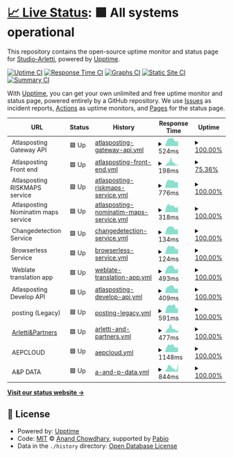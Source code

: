 # [📈 Live Status](https://Studio-Arletti.github.io/uptime_monitor): <!--live status--> **🟩 All systems operational**

This repository contains the open-source uptime monitor and status page for [Studio-Arletti](https://Studio-Arletti.github.io/uptime_monitor), powered by [Upptime](https://github.com/upptime/upptime).

[![Uptime CI](https://github.com/Studio-Arletti/uptime_monitor/workflows/Uptime%20CI/badge.svg)](https://github.com/Studio-Arletti/uptime_monitor/actions?query=workflow%3A%22Uptime+CI%22)
[![Response Time CI](https://github.com/Studio-Arletti/uptime_monitor/workflows/Response%20Time%20CI/badge.svg)](https://github.com/Studio-Arletti/uptime_monitor/actions?query=workflow%3A%22Response+Time+CI%22)
[![Graphs CI](https://github.com/Studio-Arletti/uptime_monitor/workflows/Graphs%20CI/badge.svg)](https://github.com/Studio-Arletti/uptime_monitor/actions?query=workflow%3A%22Graphs+CI%22)
[![Static Site CI](https://github.com/Studio-Arletti/uptime_monitor/workflows/Static%20Site%20CI/badge.svg)](https://github.com/Studio-Arletti/uptime_monitor/actions?query=workflow%3A%22Static+Site+CI%22)
[![Summary CI](https://github.com/Studio-Arletti/uptime_monitor/workflows/Summary%20CI/badge.svg)](https://github.com/Studio-Arletti/uptime_monitor/actions?query=workflow%3A%22Summary+CI%22)

With [Upptime](https://upptime.js.org), you can get your own unlimited and free uptime monitor and status page, powered entirely by a GitHub repository. We use [Issues](https://github.com/Studio-Arletti/uptime_monitor/issues) as incident reports, [Actions](https://github.com/Studio-Arletti/uptime_monitor/actions) as uptime monitors, and [Pages](https://Studio-Arletti.github.io/uptime_monitor) for the status page.

<!--start: status pages-->
<!-- This summary is generated by Upptime (https://github.com/upptime/upptime) -->
<!-- Do not edit this manually, your changes will be overwritten -->
<!-- prettier-ignore -->
| URL | Status | History | Response Time | Uptime |
| --- | ------ | ------- | ------------- | ------ |
| <img alt="" src="https://icons.duckduckgo.com/ip3/null.ico" height="13"> Atlasposting Gateway API | 🟩 Up | [atlasposting-gateway-api.yml](https://github.com/Studio-Arletti/uptime_monitor/commits/HEAD/history/atlasposting-gateway-api.yml) | <details><summary><img alt="Response time graph" src="./graphs/atlasposting-gateway-api/response-time-week.png" height="20"> 524ms</summary><br><a href="https://Studio-Arletti.github.io/uptime_monitor/history/atlasposting-gateway-api"><img alt="Response time 549" src="https://img.shields.io/endpoint?url=https%3A%2F%2Fraw.githubusercontent.com%2FStudio-Arletti%2Fuptime_monitor%2FHEAD%2Fapi%2Fatlasposting-gateway-api%2Fresponse-time.json"></a><br><a href="https://Studio-Arletti.github.io/uptime_monitor/history/atlasposting-gateway-api"><img alt="24-hour response time 600" src="https://img.shields.io/endpoint?url=https%3A%2F%2Fraw.githubusercontent.com%2FStudio-Arletti%2Fuptime_monitor%2FHEAD%2Fapi%2Fatlasposting-gateway-api%2Fresponse-time-day.json"></a><br><a href="https://Studio-Arletti.github.io/uptime_monitor/history/atlasposting-gateway-api"><img alt="7-day response time 524" src="https://img.shields.io/endpoint?url=https%3A%2F%2Fraw.githubusercontent.com%2FStudio-Arletti%2Fuptime_monitor%2FHEAD%2Fapi%2Fatlasposting-gateway-api%2Fresponse-time-week.json"></a><br><a href="https://Studio-Arletti.github.io/uptime_monitor/history/atlasposting-gateway-api"><img alt="30-day response time 453" src="https://img.shields.io/endpoint?url=https%3A%2F%2Fraw.githubusercontent.com%2FStudio-Arletti%2Fuptime_monitor%2FHEAD%2Fapi%2Fatlasposting-gateway-api%2Fresponse-time-month.json"></a><br><a href="https://Studio-Arletti.github.io/uptime_monitor/history/atlasposting-gateway-api"><img alt="1-year response time 549" src="https://img.shields.io/endpoint?url=https%3A%2F%2Fraw.githubusercontent.com%2FStudio-Arletti%2Fuptime_monitor%2FHEAD%2Fapi%2Fatlasposting-gateway-api%2Fresponse-time-year.json"></a></details> | <details><summary><a href="https://Studio-Arletti.github.io/uptime_monitor/history/atlasposting-gateway-api">100.00%</a></summary><a href="https://Studio-Arletti.github.io/uptime_monitor/history/atlasposting-gateway-api"><img alt="All-time uptime 99.99%" src="https://img.shields.io/endpoint?url=https%3A%2F%2Fraw.githubusercontent.com%2FStudio-Arletti%2Fuptime_monitor%2FHEAD%2Fapi%2Fatlasposting-gateway-api%2Fuptime.json"></a><br><a href="https://Studio-Arletti.github.io/uptime_monitor/history/atlasposting-gateway-api"><img alt="24-hour uptime 100.00%" src="https://img.shields.io/endpoint?url=https%3A%2F%2Fraw.githubusercontent.com%2FStudio-Arletti%2Fuptime_monitor%2FHEAD%2Fapi%2Fatlasposting-gateway-api%2Fuptime-day.json"></a><br><a href="https://Studio-Arletti.github.io/uptime_monitor/history/atlasposting-gateway-api"><img alt="7-day uptime 100.00%" src="https://img.shields.io/endpoint?url=https%3A%2F%2Fraw.githubusercontent.com%2FStudio-Arletti%2Fuptime_monitor%2FHEAD%2Fapi%2Fatlasposting-gateway-api%2Fuptime-week.json"></a><br><a href="https://Studio-Arletti.github.io/uptime_monitor/history/atlasposting-gateway-api"><img alt="30-day uptime 100.00%" src="https://img.shields.io/endpoint?url=https%3A%2F%2Fraw.githubusercontent.com%2FStudio-Arletti%2Fuptime_monitor%2FHEAD%2Fapi%2Fatlasposting-gateway-api%2Fuptime-month.json"></a><br><a href="https://Studio-Arletti.github.io/uptime_monitor/history/atlasposting-gateway-api"><img alt="1-year uptime 99.99%" src="https://img.shields.io/endpoint?url=https%3A%2F%2Fraw.githubusercontent.com%2FStudio-Arletti%2Fuptime_monitor%2FHEAD%2Fapi%2Fatlasposting-gateway-api%2Fuptime-year.json"></a></details>
| <img alt="" src="https://icons.duckduckgo.com/ip3/null.ico" height="13"> Atlasposting Front end | 🟩 Up | [atlasposting-front-end.yml](https://github.com/Studio-Arletti/uptime_monitor/commits/HEAD/history/atlasposting-front-end.yml) | <details><summary><img alt="Response time graph" src="./graphs/atlasposting-front-end/response-time-week.png" height="20"> 198ms</summary><br><a href="https://Studio-Arletti.github.io/uptime_monitor/history/atlasposting-front-end"><img alt="Response time 240" src="https://img.shields.io/endpoint?url=https%3A%2F%2Fraw.githubusercontent.com%2FStudio-Arletti%2Fuptime_monitor%2FHEAD%2Fapi%2Fatlasposting-front-end%2Fresponse-time.json"></a><br><a href="https://Studio-Arletti.github.io/uptime_monitor/history/atlasposting-front-end"><img alt="24-hour response time 129" src="https://img.shields.io/endpoint?url=https%3A%2F%2Fraw.githubusercontent.com%2FStudio-Arletti%2Fuptime_monitor%2FHEAD%2Fapi%2Fatlasposting-front-end%2Fresponse-time-day.json"></a><br><a href="https://Studio-Arletti.github.io/uptime_monitor/history/atlasposting-front-end"><img alt="7-day response time 198" src="https://img.shields.io/endpoint?url=https%3A%2F%2Fraw.githubusercontent.com%2FStudio-Arletti%2Fuptime_monitor%2FHEAD%2Fapi%2Fatlasposting-front-end%2Fresponse-time-week.json"></a><br><a href="https://Studio-Arletti.github.io/uptime_monitor/history/atlasposting-front-end"><img alt="30-day response time 133" src="https://img.shields.io/endpoint?url=https%3A%2F%2Fraw.githubusercontent.com%2FStudio-Arletti%2Fuptime_monitor%2FHEAD%2Fapi%2Fatlasposting-front-end%2Fresponse-time-month.json"></a><br><a href="https://Studio-Arletti.github.io/uptime_monitor/history/atlasposting-front-end"><img alt="1-year response time 240" src="https://img.shields.io/endpoint?url=https%3A%2F%2Fraw.githubusercontent.com%2FStudio-Arletti%2Fuptime_monitor%2FHEAD%2Fapi%2Fatlasposting-front-end%2Fresponse-time-year.json"></a></details> | <details><summary><a href="https://Studio-Arletti.github.io/uptime_monitor/history/atlasposting-front-end">75.36%</a></summary><a href="https://Studio-Arletti.github.io/uptime_monitor/history/atlasposting-front-end"><img alt="All-time uptime 99.31%" src="https://img.shields.io/endpoint?url=https%3A%2F%2Fraw.githubusercontent.com%2FStudio-Arletti%2Fuptime_monitor%2FHEAD%2Fapi%2Fatlasposting-front-end%2Fuptime.json"></a><br><a href="https://Studio-Arletti.github.io/uptime_monitor/history/atlasposting-front-end"><img alt="24-hour uptime 100.00%" src="https://img.shields.io/endpoint?url=https%3A%2F%2Fraw.githubusercontent.com%2FStudio-Arletti%2Fuptime_monitor%2FHEAD%2Fapi%2Fatlasposting-front-end%2Fuptime-day.json"></a><br><a href="https://Studio-Arletti.github.io/uptime_monitor/history/atlasposting-front-end"><img alt="7-day uptime 75.36%" src="https://img.shields.io/endpoint?url=https%3A%2F%2Fraw.githubusercontent.com%2FStudio-Arletti%2Fuptime_monitor%2FHEAD%2Fapi%2Fatlasposting-front-end%2Fuptime-week.json"></a><br><a href="https://Studio-Arletti.github.io/uptime_monitor/history/atlasposting-front-end"><img alt="30-day uptime 94.33%" src="https://img.shields.io/endpoint?url=https%3A%2F%2Fraw.githubusercontent.com%2FStudio-Arletti%2Fuptime_monitor%2FHEAD%2Fapi%2Fatlasposting-front-end%2Fuptime-month.json"></a><br><a href="https://Studio-Arletti.github.io/uptime_monitor/history/atlasposting-front-end"><img alt="1-year uptime 99.31%" src="https://img.shields.io/endpoint?url=https%3A%2F%2Fraw.githubusercontent.com%2FStudio-Arletti%2Fuptime_monitor%2FHEAD%2Fapi%2Fatlasposting-front-end%2Fuptime-year.json"></a></details>
| <img alt="" src="https://icons.duckduckgo.com/ip3/null.ico" height="13"> Atlasposting RISKMAPS service | 🟩 Up | [atlasposting-riskmaps-service.yml](https://github.com/Studio-Arletti/uptime_monitor/commits/HEAD/history/atlasposting-riskmaps-service.yml) | <details><summary><img alt="Response time graph" src="./graphs/atlasposting-riskmaps-service/response-time-week.png" height="20"> 776ms</summary><br><a href="https://Studio-Arletti.github.io/uptime_monitor/history/atlasposting-riskmaps-service"><img alt="Response time 729" src="https://img.shields.io/endpoint?url=https%3A%2F%2Fraw.githubusercontent.com%2FStudio-Arletti%2Fuptime_monitor%2FHEAD%2Fapi%2Fatlasposting-riskmaps-service%2Fresponse-time.json"></a><br><a href="https://Studio-Arletti.github.io/uptime_monitor/history/atlasposting-riskmaps-service"><img alt="24-hour response time 828" src="https://img.shields.io/endpoint?url=https%3A%2F%2Fraw.githubusercontent.com%2FStudio-Arletti%2Fuptime_monitor%2FHEAD%2Fapi%2Fatlasposting-riskmaps-service%2Fresponse-time-day.json"></a><br><a href="https://Studio-Arletti.github.io/uptime_monitor/history/atlasposting-riskmaps-service"><img alt="7-day response time 776" src="https://img.shields.io/endpoint?url=https%3A%2F%2Fraw.githubusercontent.com%2FStudio-Arletti%2Fuptime_monitor%2FHEAD%2Fapi%2Fatlasposting-riskmaps-service%2Fresponse-time-week.json"></a><br><a href="https://Studio-Arletti.github.io/uptime_monitor/history/atlasposting-riskmaps-service"><img alt="30-day response time 723" src="https://img.shields.io/endpoint?url=https%3A%2F%2Fraw.githubusercontent.com%2FStudio-Arletti%2Fuptime_monitor%2FHEAD%2Fapi%2Fatlasposting-riskmaps-service%2Fresponse-time-month.json"></a><br><a href="https://Studio-Arletti.github.io/uptime_monitor/history/atlasposting-riskmaps-service"><img alt="1-year response time 729" src="https://img.shields.io/endpoint?url=https%3A%2F%2Fraw.githubusercontent.com%2FStudio-Arletti%2Fuptime_monitor%2FHEAD%2Fapi%2Fatlasposting-riskmaps-service%2Fresponse-time-year.json"></a></details> | <details><summary><a href="https://Studio-Arletti.github.io/uptime_monitor/history/atlasposting-riskmaps-service">100.00%</a></summary><a href="https://Studio-Arletti.github.io/uptime_monitor/history/atlasposting-riskmaps-service"><img alt="All-time uptime 99.07%" src="https://img.shields.io/endpoint?url=https%3A%2F%2Fraw.githubusercontent.com%2FStudio-Arletti%2Fuptime_monitor%2FHEAD%2Fapi%2Fatlasposting-riskmaps-service%2Fuptime.json"></a><br><a href="https://Studio-Arletti.github.io/uptime_monitor/history/atlasposting-riskmaps-service"><img alt="24-hour uptime 100.00%" src="https://img.shields.io/endpoint?url=https%3A%2F%2Fraw.githubusercontent.com%2FStudio-Arletti%2Fuptime_monitor%2FHEAD%2Fapi%2Fatlasposting-riskmaps-service%2Fuptime-day.json"></a><br><a href="https://Studio-Arletti.github.io/uptime_monitor/history/atlasposting-riskmaps-service"><img alt="7-day uptime 100.00%" src="https://img.shields.io/endpoint?url=https%3A%2F%2Fraw.githubusercontent.com%2FStudio-Arletti%2Fuptime_monitor%2FHEAD%2Fapi%2Fatlasposting-riskmaps-service%2Fuptime-week.json"></a><br><a href="https://Studio-Arletti.github.io/uptime_monitor/history/atlasposting-riskmaps-service"><img alt="30-day uptime 100.00%" src="https://img.shields.io/endpoint?url=https%3A%2F%2Fraw.githubusercontent.com%2FStudio-Arletti%2Fuptime_monitor%2FHEAD%2Fapi%2Fatlasposting-riskmaps-service%2Fuptime-month.json"></a><br><a href="https://Studio-Arletti.github.io/uptime_monitor/history/atlasposting-riskmaps-service"><img alt="1-year uptime 99.07%" src="https://img.shields.io/endpoint?url=https%3A%2F%2Fraw.githubusercontent.com%2FStudio-Arletti%2Fuptime_monitor%2FHEAD%2Fapi%2Fatlasposting-riskmaps-service%2Fuptime-year.json"></a></details>
| <img alt="" src="https://icons.duckduckgo.com/ip3/null.ico" height="13"> Atlasposting Nominatim maps service | 🟩 Up | [atlasposting-nominatim-maps-service.yml](https://github.com/Studio-Arletti/uptime_monitor/commits/HEAD/history/atlasposting-nominatim-maps-service.yml) | <details><summary><img alt="Response time graph" src="./graphs/atlasposting-nominatim-maps-service/response-time-week.png" height="20"> 318ms</summary><br><a href="https://Studio-Arletti.github.io/uptime_monitor/history/atlasposting-nominatim-maps-service"><img alt="Response time 342" src="https://img.shields.io/endpoint?url=https%3A%2F%2Fraw.githubusercontent.com%2FStudio-Arletti%2Fuptime_monitor%2FHEAD%2Fapi%2Fatlasposting-nominatim-maps-service%2Fresponse-time.json"></a><br><a href="https://Studio-Arletti.github.io/uptime_monitor/history/atlasposting-nominatim-maps-service"><img alt="24-hour response time 367" src="https://img.shields.io/endpoint?url=https%3A%2F%2Fraw.githubusercontent.com%2FStudio-Arletti%2Fuptime_monitor%2FHEAD%2Fapi%2Fatlasposting-nominatim-maps-service%2Fresponse-time-day.json"></a><br><a href="https://Studio-Arletti.github.io/uptime_monitor/history/atlasposting-nominatim-maps-service"><img alt="7-day response time 318" src="https://img.shields.io/endpoint?url=https%3A%2F%2Fraw.githubusercontent.com%2FStudio-Arletti%2Fuptime_monitor%2FHEAD%2Fapi%2Fatlasposting-nominatim-maps-service%2Fresponse-time-week.json"></a><br><a href="https://Studio-Arletti.github.io/uptime_monitor/history/atlasposting-nominatim-maps-service"><img alt="30-day response time 291" src="https://img.shields.io/endpoint?url=https%3A%2F%2Fraw.githubusercontent.com%2FStudio-Arletti%2Fuptime_monitor%2FHEAD%2Fapi%2Fatlasposting-nominatim-maps-service%2Fresponse-time-month.json"></a><br><a href="https://Studio-Arletti.github.io/uptime_monitor/history/atlasposting-nominatim-maps-service"><img alt="1-year response time 342" src="https://img.shields.io/endpoint?url=https%3A%2F%2Fraw.githubusercontent.com%2FStudio-Arletti%2Fuptime_monitor%2FHEAD%2Fapi%2Fatlasposting-nominatim-maps-service%2Fresponse-time-year.json"></a></details> | <details><summary><a href="https://Studio-Arletti.github.io/uptime_monitor/history/atlasposting-nominatim-maps-service">100.00%</a></summary><a href="https://Studio-Arletti.github.io/uptime_monitor/history/atlasposting-nominatim-maps-service"><img alt="All-time uptime 95.33%" src="https://img.shields.io/endpoint?url=https%3A%2F%2Fraw.githubusercontent.com%2FStudio-Arletti%2Fuptime_monitor%2FHEAD%2Fapi%2Fatlasposting-nominatim-maps-service%2Fuptime.json"></a><br><a href="https://Studio-Arletti.github.io/uptime_monitor/history/atlasposting-nominatim-maps-service"><img alt="24-hour uptime 100.00%" src="https://img.shields.io/endpoint?url=https%3A%2F%2Fraw.githubusercontent.com%2FStudio-Arletti%2Fuptime_monitor%2FHEAD%2Fapi%2Fatlasposting-nominatim-maps-service%2Fuptime-day.json"></a><br><a href="https://Studio-Arletti.github.io/uptime_monitor/history/atlasposting-nominatim-maps-service"><img alt="7-day uptime 100.00%" src="https://img.shields.io/endpoint?url=https%3A%2F%2Fraw.githubusercontent.com%2FStudio-Arletti%2Fuptime_monitor%2FHEAD%2Fapi%2Fatlasposting-nominatim-maps-service%2Fuptime-week.json"></a><br><a href="https://Studio-Arletti.github.io/uptime_monitor/history/atlasposting-nominatim-maps-service"><img alt="30-day uptime 100.00%" src="https://img.shields.io/endpoint?url=https%3A%2F%2Fraw.githubusercontent.com%2FStudio-Arletti%2Fuptime_monitor%2FHEAD%2Fapi%2Fatlasposting-nominatim-maps-service%2Fuptime-month.json"></a><br><a href="https://Studio-Arletti.github.io/uptime_monitor/history/atlasposting-nominatim-maps-service"><img alt="1-year uptime 95.33%" src="https://img.shields.io/endpoint?url=https%3A%2F%2Fraw.githubusercontent.com%2FStudio-Arletti%2Fuptime_monitor%2FHEAD%2Fapi%2Fatlasposting-nominatim-maps-service%2Fuptime-year.json"></a></details>
| <img alt="" src="https://icons.duckduckgo.com/ip3/null.ico" height="13"> Changedetection Service | 🟩 Up | [changedetection-service.yml](https://github.com/Studio-Arletti/uptime_monitor/commits/HEAD/history/changedetection-service.yml) | <details><summary><img alt="Response time graph" src="./graphs/changedetection-service/response-time-week.png" height="20"> 134ms</summary><br><a href="https://Studio-Arletti.github.io/uptime_monitor/history/changedetection-service"><img alt="Response time 201" src="https://img.shields.io/endpoint?url=https%3A%2F%2Fraw.githubusercontent.com%2FStudio-Arletti%2Fuptime_monitor%2FHEAD%2Fapi%2Fchangedetection-service%2Fresponse-time.json"></a><br><a href="https://Studio-Arletti.github.io/uptime_monitor/history/changedetection-service"><img alt="24-hour response time 140" src="https://img.shields.io/endpoint?url=https%3A%2F%2Fraw.githubusercontent.com%2FStudio-Arletti%2Fuptime_monitor%2FHEAD%2Fapi%2Fchangedetection-service%2Fresponse-time-day.json"></a><br><a href="https://Studio-Arletti.github.io/uptime_monitor/history/changedetection-service"><img alt="7-day response time 134" src="https://img.shields.io/endpoint?url=https%3A%2F%2Fraw.githubusercontent.com%2FStudio-Arletti%2Fuptime_monitor%2FHEAD%2Fapi%2Fchangedetection-service%2Fresponse-time-week.json"></a><br><a href="https://Studio-Arletti.github.io/uptime_monitor/history/changedetection-service"><img alt="30-day response time 130" src="https://img.shields.io/endpoint?url=https%3A%2F%2Fraw.githubusercontent.com%2FStudio-Arletti%2Fuptime_monitor%2FHEAD%2Fapi%2Fchangedetection-service%2Fresponse-time-month.json"></a><br><a href="https://Studio-Arletti.github.io/uptime_monitor/history/changedetection-service"><img alt="1-year response time 201" src="https://img.shields.io/endpoint?url=https%3A%2F%2Fraw.githubusercontent.com%2FStudio-Arletti%2Fuptime_monitor%2FHEAD%2Fapi%2Fchangedetection-service%2Fresponse-time-year.json"></a></details> | <details><summary><a href="https://Studio-Arletti.github.io/uptime_monitor/history/changedetection-service">100.00%</a></summary><a href="https://Studio-Arletti.github.io/uptime_monitor/history/changedetection-service"><img alt="All-time uptime 99.96%" src="https://img.shields.io/endpoint?url=https%3A%2F%2Fraw.githubusercontent.com%2FStudio-Arletti%2Fuptime_monitor%2FHEAD%2Fapi%2Fchangedetection-service%2Fuptime.json"></a><br><a href="https://Studio-Arletti.github.io/uptime_monitor/history/changedetection-service"><img alt="24-hour uptime 100.00%" src="https://img.shields.io/endpoint?url=https%3A%2F%2Fraw.githubusercontent.com%2FStudio-Arletti%2Fuptime_monitor%2FHEAD%2Fapi%2Fchangedetection-service%2Fuptime-day.json"></a><br><a href="https://Studio-Arletti.github.io/uptime_monitor/history/changedetection-service"><img alt="7-day uptime 100.00%" src="https://img.shields.io/endpoint?url=https%3A%2F%2Fraw.githubusercontent.com%2FStudio-Arletti%2Fuptime_monitor%2FHEAD%2Fapi%2Fchangedetection-service%2Fuptime-week.json"></a><br><a href="https://Studio-Arletti.github.io/uptime_monitor/history/changedetection-service"><img alt="30-day uptime 99.94%" src="https://img.shields.io/endpoint?url=https%3A%2F%2Fraw.githubusercontent.com%2FStudio-Arletti%2Fuptime_monitor%2FHEAD%2Fapi%2Fchangedetection-service%2Fuptime-month.json"></a><br><a href="https://Studio-Arletti.github.io/uptime_monitor/history/changedetection-service"><img alt="1-year uptime 99.96%" src="https://img.shields.io/endpoint?url=https%3A%2F%2Fraw.githubusercontent.com%2FStudio-Arletti%2Fuptime_monitor%2FHEAD%2Fapi%2Fchangedetection-service%2Fuptime-year.json"></a></details>
| <img alt="" src="https://icons.duckduckgo.com/ip3/null.ico" height="13"> Browserless Service | 🟩 Up | [browserless-service.yml](https://github.com/Studio-Arletti/uptime_monitor/commits/HEAD/history/browserless-service.yml) | <details><summary><img alt="Response time graph" src="./graphs/browserless-service/response-time-week.png" height="20"> 124ms</summary><br><a href="https://Studio-Arletti.github.io/uptime_monitor/history/browserless-service"><img alt="Response time 224" src="https://img.shields.io/endpoint?url=https%3A%2F%2Fraw.githubusercontent.com%2FStudio-Arletti%2Fuptime_monitor%2FHEAD%2Fapi%2Fbrowserless-service%2Fresponse-time.json"></a><br><a href="https://Studio-Arletti.github.io/uptime_monitor/history/browserless-service"><img alt="24-hour response time 140" src="https://img.shields.io/endpoint?url=https%3A%2F%2Fraw.githubusercontent.com%2FStudio-Arletti%2Fuptime_monitor%2FHEAD%2Fapi%2Fbrowserless-service%2Fresponse-time-day.json"></a><br><a href="https://Studio-Arletti.github.io/uptime_monitor/history/browserless-service"><img alt="7-day response time 124" src="https://img.shields.io/endpoint?url=https%3A%2F%2Fraw.githubusercontent.com%2FStudio-Arletti%2Fuptime_monitor%2FHEAD%2Fapi%2Fbrowserless-service%2Fresponse-time-week.json"></a><br><a href="https://Studio-Arletti.github.io/uptime_monitor/history/browserless-service"><img alt="30-day response time 412" src="https://img.shields.io/endpoint?url=https%3A%2F%2Fraw.githubusercontent.com%2FStudio-Arletti%2Fuptime_monitor%2FHEAD%2Fapi%2Fbrowserless-service%2Fresponse-time-month.json"></a><br><a href="https://Studio-Arletti.github.io/uptime_monitor/history/browserless-service"><img alt="1-year response time 224" src="https://img.shields.io/endpoint?url=https%3A%2F%2Fraw.githubusercontent.com%2FStudio-Arletti%2Fuptime_monitor%2FHEAD%2Fapi%2Fbrowserless-service%2Fresponse-time-year.json"></a></details> | <details><summary><a href="https://Studio-Arletti.github.io/uptime_monitor/history/browserless-service">100.00%</a></summary><a href="https://Studio-Arletti.github.io/uptime_monitor/history/browserless-service"><img alt="All-time uptime 99.96%" src="https://img.shields.io/endpoint?url=https%3A%2F%2Fraw.githubusercontent.com%2FStudio-Arletti%2Fuptime_monitor%2FHEAD%2Fapi%2Fbrowserless-service%2Fuptime.json"></a><br><a href="https://Studio-Arletti.github.io/uptime_monitor/history/browserless-service"><img alt="24-hour uptime 100.00%" src="https://img.shields.io/endpoint?url=https%3A%2F%2Fraw.githubusercontent.com%2FStudio-Arletti%2Fuptime_monitor%2FHEAD%2Fapi%2Fbrowserless-service%2Fuptime-day.json"></a><br><a href="https://Studio-Arletti.github.io/uptime_monitor/history/browserless-service"><img alt="7-day uptime 100.00%" src="https://img.shields.io/endpoint?url=https%3A%2F%2Fraw.githubusercontent.com%2FStudio-Arletti%2Fuptime_monitor%2FHEAD%2Fapi%2Fbrowserless-service%2Fuptime-week.json"></a><br><a href="https://Studio-Arletti.github.io/uptime_monitor/history/browserless-service"><img alt="30-day uptime 99.84%" src="https://img.shields.io/endpoint?url=https%3A%2F%2Fraw.githubusercontent.com%2FStudio-Arletti%2Fuptime_monitor%2FHEAD%2Fapi%2Fbrowserless-service%2Fuptime-month.json"></a><br><a href="https://Studio-Arletti.github.io/uptime_monitor/history/browserless-service"><img alt="1-year uptime 99.96%" src="https://img.shields.io/endpoint?url=https%3A%2F%2Fraw.githubusercontent.com%2FStudio-Arletti%2Fuptime_monitor%2FHEAD%2Fapi%2Fbrowserless-service%2Fuptime-year.json"></a></details>
| <img alt="" src="https://icons.duckduckgo.com/ip3/null.ico" height="13"> Weblate translation app | 🟩 Up | [weblate-translation-app.yml](https://github.com/Studio-Arletti/uptime_monitor/commits/HEAD/history/weblate-translation-app.yml) | <details><summary><img alt="Response time graph" src="./graphs/weblate-translation-app/response-time-week.png" height="20"> 493ms</summary><br><a href="https://Studio-Arletti.github.io/uptime_monitor/history/weblate-translation-app"><img alt="Response time 455" src="https://img.shields.io/endpoint?url=https%3A%2F%2Fraw.githubusercontent.com%2FStudio-Arletti%2Fuptime_monitor%2FHEAD%2Fapi%2Fweblate-translation-app%2Fresponse-time.json"></a><br><a href="https://Studio-Arletti.github.io/uptime_monitor/history/weblate-translation-app"><img alt="24-hour response time 531" src="https://img.shields.io/endpoint?url=https%3A%2F%2Fraw.githubusercontent.com%2FStudio-Arletti%2Fuptime_monitor%2FHEAD%2Fapi%2Fweblate-translation-app%2Fresponse-time-day.json"></a><br><a href="https://Studio-Arletti.github.io/uptime_monitor/history/weblate-translation-app"><img alt="7-day response time 493" src="https://img.shields.io/endpoint?url=https%3A%2F%2Fraw.githubusercontent.com%2FStudio-Arletti%2Fuptime_monitor%2FHEAD%2Fapi%2Fweblate-translation-app%2Fresponse-time-week.json"></a><br><a href="https://Studio-Arletti.github.io/uptime_monitor/history/weblate-translation-app"><img alt="30-day response time 437" src="https://img.shields.io/endpoint?url=https%3A%2F%2Fraw.githubusercontent.com%2FStudio-Arletti%2Fuptime_monitor%2FHEAD%2Fapi%2Fweblate-translation-app%2Fresponse-time-month.json"></a><br><a href="https://Studio-Arletti.github.io/uptime_monitor/history/weblate-translation-app"><img alt="1-year response time 455" src="https://img.shields.io/endpoint?url=https%3A%2F%2Fraw.githubusercontent.com%2FStudio-Arletti%2Fuptime_monitor%2FHEAD%2Fapi%2Fweblate-translation-app%2Fresponse-time-year.json"></a></details> | <details><summary><a href="https://Studio-Arletti.github.io/uptime_monitor/history/weblate-translation-app">100.00%</a></summary><a href="https://Studio-Arletti.github.io/uptime_monitor/history/weblate-translation-app"><img alt="All-time uptime 100.00%" src="https://img.shields.io/endpoint?url=https%3A%2F%2Fraw.githubusercontent.com%2FStudio-Arletti%2Fuptime_monitor%2FHEAD%2Fapi%2Fweblate-translation-app%2Fuptime.json"></a><br><a href="https://Studio-Arletti.github.io/uptime_monitor/history/weblate-translation-app"><img alt="24-hour uptime 100.00%" src="https://img.shields.io/endpoint?url=https%3A%2F%2Fraw.githubusercontent.com%2FStudio-Arletti%2Fuptime_monitor%2FHEAD%2Fapi%2Fweblate-translation-app%2Fuptime-day.json"></a><br><a href="https://Studio-Arletti.github.io/uptime_monitor/history/weblate-translation-app"><img alt="7-day uptime 100.00%" src="https://img.shields.io/endpoint?url=https%3A%2F%2Fraw.githubusercontent.com%2FStudio-Arletti%2Fuptime_monitor%2FHEAD%2Fapi%2Fweblate-translation-app%2Fuptime-week.json"></a><br><a href="https://Studio-Arletti.github.io/uptime_monitor/history/weblate-translation-app"><img alt="30-day uptime 100.00%" src="https://img.shields.io/endpoint?url=https%3A%2F%2Fraw.githubusercontent.com%2FStudio-Arletti%2Fuptime_monitor%2FHEAD%2Fapi%2Fweblate-translation-app%2Fuptime-month.json"></a><br><a href="https://Studio-Arletti.github.io/uptime_monitor/history/weblate-translation-app"><img alt="1-year uptime 100.00%" src="https://img.shields.io/endpoint?url=https%3A%2F%2Fraw.githubusercontent.com%2FStudio-Arletti%2Fuptime_monitor%2FHEAD%2Fapi%2Fweblate-translation-app%2Fuptime-year.json"></a></details>
| <img alt="" src="https://icons.duckduckgo.com/ip3/null.ico" height="13"> Atlasposting Develop API | 🟩 Up | [atlasposting-develop-api.yml](https://github.com/Studio-Arletti/uptime_monitor/commits/HEAD/history/atlasposting-develop-api.yml) | <details><summary><img alt="Response time graph" src="./graphs/atlasposting-develop-api/response-time-week.png" height="20"> 409ms</summary><br><a href="https://Studio-Arletti.github.io/uptime_monitor/history/atlasposting-develop-api"><img alt="Response time 441" src="https://img.shields.io/endpoint?url=https%3A%2F%2Fraw.githubusercontent.com%2FStudio-Arletti%2Fuptime_monitor%2FHEAD%2Fapi%2Fatlasposting-develop-api%2Fresponse-time.json"></a><br><a href="https://Studio-Arletti.github.io/uptime_monitor/history/atlasposting-develop-api"><img alt="24-hour response time 456" src="https://img.shields.io/endpoint?url=https%3A%2F%2Fraw.githubusercontent.com%2FStudio-Arletti%2Fuptime_monitor%2FHEAD%2Fapi%2Fatlasposting-develop-api%2Fresponse-time-day.json"></a><br><a href="https://Studio-Arletti.github.io/uptime_monitor/history/atlasposting-develop-api"><img alt="7-day response time 409" src="https://img.shields.io/endpoint?url=https%3A%2F%2Fraw.githubusercontent.com%2FStudio-Arletti%2Fuptime_monitor%2FHEAD%2Fapi%2Fatlasposting-develop-api%2Fresponse-time-week.json"></a><br><a href="https://Studio-Arletti.github.io/uptime_monitor/history/atlasposting-develop-api"><img alt="30-day response time 362" src="https://img.shields.io/endpoint?url=https%3A%2F%2Fraw.githubusercontent.com%2FStudio-Arletti%2Fuptime_monitor%2FHEAD%2Fapi%2Fatlasposting-develop-api%2Fresponse-time-month.json"></a><br><a href="https://Studio-Arletti.github.io/uptime_monitor/history/atlasposting-develop-api"><img alt="1-year response time 441" src="https://img.shields.io/endpoint?url=https%3A%2F%2Fraw.githubusercontent.com%2FStudio-Arletti%2Fuptime_monitor%2FHEAD%2Fapi%2Fatlasposting-develop-api%2Fresponse-time-year.json"></a></details> | <details><summary><a href="https://Studio-Arletti.github.io/uptime_monitor/history/atlasposting-develop-api">100.00%</a></summary><a href="https://Studio-Arletti.github.io/uptime_monitor/history/atlasposting-develop-api"><img alt="All-time uptime 99.23%" src="https://img.shields.io/endpoint?url=https%3A%2F%2Fraw.githubusercontent.com%2FStudio-Arletti%2Fuptime_monitor%2FHEAD%2Fapi%2Fatlasposting-develop-api%2Fuptime.json"></a><br><a href="https://Studio-Arletti.github.io/uptime_monitor/history/atlasposting-develop-api"><img alt="24-hour uptime 100.00%" src="https://img.shields.io/endpoint?url=https%3A%2F%2Fraw.githubusercontent.com%2FStudio-Arletti%2Fuptime_monitor%2FHEAD%2Fapi%2Fatlasposting-develop-api%2Fuptime-day.json"></a><br><a href="https://Studio-Arletti.github.io/uptime_monitor/history/atlasposting-develop-api"><img alt="7-day uptime 100.00%" src="https://img.shields.io/endpoint?url=https%3A%2F%2Fraw.githubusercontent.com%2FStudio-Arletti%2Fuptime_monitor%2FHEAD%2Fapi%2Fatlasposting-develop-api%2Fuptime-week.json"></a><br><a href="https://Studio-Arletti.github.io/uptime_monitor/history/atlasposting-develop-api"><img alt="30-day uptime 100.00%" src="https://img.shields.io/endpoint?url=https%3A%2F%2Fraw.githubusercontent.com%2FStudio-Arletti%2Fuptime_monitor%2FHEAD%2Fapi%2Fatlasposting-develop-api%2Fuptime-month.json"></a><br><a href="https://Studio-Arletti.github.io/uptime_monitor/history/atlasposting-develop-api"><img alt="1-year uptime 99.23%" src="https://img.shields.io/endpoint?url=https%3A%2F%2Fraw.githubusercontent.com%2FStudio-Arletti%2Fuptime_monitor%2FHEAD%2Fapi%2Fatlasposting-develop-api%2Fuptime-year.json"></a></details>
| <img alt="" src="https://icons.duckduckgo.com/ip3/null.ico" height="13"> posting (Legacy) | 🟩 Up | [posting-legacy.yml](https://github.com/Studio-Arletti/uptime_monitor/commits/HEAD/history/posting-legacy.yml) | <details><summary><img alt="Response time graph" src="./graphs/posting-legacy/response-time-week.png" height="20"> 591ms</summary><br><a href="https://Studio-Arletti.github.io/uptime_monitor/history/posting-legacy"><img alt="Response time 530" src="https://img.shields.io/endpoint?url=https%3A%2F%2Fraw.githubusercontent.com%2FStudio-Arletti%2Fuptime_monitor%2FHEAD%2Fapi%2Fposting-legacy%2Fresponse-time.json"></a><br><a href="https://Studio-Arletti.github.io/uptime_monitor/history/posting-legacy"><img alt="24-hour response time 810" src="https://img.shields.io/endpoint?url=https%3A%2F%2Fraw.githubusercontent.com%2FStudio-Arletti%2Fuptime_monitor%2FHEAD%2Fapi%2Fposting-legacy%2Fresponse-time-day.json"></a><br><a href="https://Studio-Arletti.github.io/uptime_monitor/history/posting-legacy"><img alt="7-day response time 591" src="https://img.shields.io/endpoint?url=https%3A%2F%2Fraw.githubusercontent.com%2FStudio-Arletti%2Fuptime_monitor%2FHEAD%2Fapi%2Fposting-legacy%2Fresponse-time-week.json"></a><br><a href="https://Studio-Arletti.github.io/uptime_monitor/history/posting-legacy"><img alt="30-day response time 517" src="https://img.shields.io/endpoint?url=https%3A%2F%2Fraw.githubusercontent.com%2FStudio-Arletti%2Fuptime_monitor%2FHEAD%2Fapi%2Fposting-legacy%2Fresponse-time-month.json"></a><br><a href="https://Studio-Arletti.github.io/uptime_monitor/history/posting-legacy"><img alt="1-year response time 530" src="https://img.shields.io/endpoint?url=https%3A%2F%2Fraw.githubusercontent.com%2FStudio-Arletti%2Fuptime_monitor%2FHEAD%2Fapi%2Fposting-legacy%2Fresponse-time-year.json"></a></details> | <details><summary><a href="https://Studio-Arletti.github.io/uptime_monitor/history/posting-legacy">100.00%</a></summary><a href="https://Studio-Arletti.github.io/uptime_monitor/history/posting-legacy"><img alt="All-time uptime 100.00%" src="https://img.shields.io/endpoint?url=https%3A%2F%2Fraw.githubusercontent.com%2FStudio-Arletti%2Fuptime_monitor%2FHEAD%2Fapi%2Fposting-legacy%2Fuptime.json"></a><br><a href="https://Studio-Arletti.github.io/uptime_monitor/history/posting-legacy"><img alt="24-hour uptime 100.00%" src="https://img.shields.io/endpoint?url=https%3A%2F%2Fraw.githubusercontent.com%2FStudio-Arletti%2Fuptime_monitor%2FHEAD%2Fapi%2Fposting-legacy%2Fuptime-day.json"></a><br><a href="https://Studio-Arletti.github.io/uptime_monitor/history/posting-legacy"><img alt="7-day uptime 100.00%" src="https://img.shields.io/endpoint?url=https%3A%2F%2Fraw.githubusercontent.com%2FStudio-Arletti%2Fuptime_monitor%2FHEAD%2Fapi%2Fposting-legacy%2Fuptime-week.json"></a><br><a href="https://Studio-Arletti.github.io/uptime_monitor/history/posting-legacy"><img alt="30-day uptime 100.00%" src="https://img.shields.io/endpoint?url=https%3A%2F%2Fraw.githubusercontent.com%2FStudio-Arletti%2Fuptime_monitor%2FHEAD%2Fapi%2Fposting-legacy%2Fuptime-month.json"></a><br><a href="https://Studio-Arletti.github.io/uptime_monitor/history/posting-legacy"><img alt="1-year uptime 100.00%" src="https://img.shields.io/endpoint?url=https%3A%2F%2Fraw.githubusercontent.com%2FStudio-Arletti%2Fuptime_monitor%2FHEAD%2Fapi%2Fposting-legacy%2Fuptime-year.json"></a></details>
| <img alt="" src="https://icons.duckduckgo.com/ip3/arlettipartners.com.ico" height="13"> [Arletti&Partners](https://arlettipartners.com/) | 🟩 Up | [arletti-and-partners.yml](https://github.com/Studio-Arletti/uptime_monitor/commits/HEAD/history/arletti-and-partners.yml) | <details><summary><img alt="Response time graph" src="./graphs/arletti-and-partners/response-time-week.png" height="20"> 477ms</summary><br><a href="https://Studio-Arletti.github.io/uptime_monitor/history/arletti-and-partners"><img alt="Response time 425" src="https://img.shields.io/endpoint?url=https%3A%2F%2Fraw.githubusercontent.com%2FStudio-Arletti%2Fuptime_monitor%2FHEAD%2Fapi%2Farletti-and-partners%2Fresponse-time.json"></a><br><a href="https://Studio-Arletti.github.io/uptime_monitor/history/arletti-and-partners"><img alt="24-hour response time 880" src="https://img.shields.io/endpoint?url=https%3A%2F%2Fraw.githubusercontent.com%2FStudio-Arletti%2Fuptime_monitor%2FHEAD%2Fapi%2Farletti-and-partners%2Fresponse-time-day.json"></a><br><a href="https://Studio-Arletti.github.io/uptime_monitor/history/arletti-and-partners"><img alt="7-day response time 477" src="https://img.shields.io/endpoint?url=https%3A%2F%2Fraw.githubusercontent.com%2FStudio-Arletti%2Fuptime_monitor%2FHEAD%2Fapi%2Farletti-and-partners%2Fresponse-time-week.json"></a><br><a href="https://Studio-Arletti.github.io/uptime_monitor/history/arletti-and-partners"><img alt="30-day response time 358" src="https://img.shields.io/endpoint?url=https%3A%2F%2Fraw.githubusercontent.com%2FStudio-Arletti%2Fuptime_monitor%2FHEAD%2Fapi%2Farletti-and-partners%2Fresponse-time-month.json"></a><br><a href="https://Studio-Arletti.github.io/uptime_monitor/history/arletti-and-partners"><img alt="1-year response time 425" src="https://img.shields.io/endpoint?url=https%3A%2F%2Fraw.githubusercontent.com%2FStudio-Arletti%2Fuptime_monitor%2FHEAD%2Fapi%2Farletti-and-partners%2Fresponse-time-year.json"></a></details> | <details><summary><a href="https://Studio-Arletti.github.io/uptime_monitor/history/arletti-and-partners">100.00%</a></summary><a href="https://Studio-Arletti.github.io/uptime_monitor/history/arletti-and-partners"><img alt="All-time uptime 100.00%" src="https://img.shields.io/endpoint?url=https%3A%2F%2Fraw.githubusercontent.com%2FStudio-Arletti%2Fuptime_monitor%2FHEAD%2Fapi%2Farletti-and-partners%2Fuptime.json"></a><br><a href="https://Studio-Arletti.github.io/uptime_monitor/history/arletti-and-partners"><img alt="24-hour uptime 100.00%" src="https://img.shields.io/endpoint?url=https%3A%2F%2Fraw.githubusercontent.com%2FStudio-Arletti%2Fuptime_monitor%2FHEAD%2Fapi%2Farletti-and-partners%2Fuptime-day.json"></a><br><a href="https://Studio-Arletti.github.io/uptime_monitor/history/arletti-and-partners"><img alt="7-day uptime 100.00%" src="https://img.shields.io/endpoint?url=https%3A%2F%2Fraw.githubusercontent.com%2FStudio-Arletti%2Fuptime_monitor%2FHEAD%2Fapi%2Farletti-and-partners%2Fuptime-week.json"></a><br><a href="https://Studio-Arletti.github.io/uptime_monitor/history/arletti-and-partners"><img alt="30-day uptime 100.00%" src="https://img.shields.io/endpoint?url=https%3A%2F%2Fraw.githubusercontent.com%2FStudio-Arletti%2Fuptime_monitor%2FHEAD%2Fapi%2Farletti-and-partners%2Fuptime-month.json"></a><br><a href="https://Studio-Arletti.github.io/uptime_monitor/history/arletti-and-partners"><img alt="1-year uptime 100.00%" src="https://img.shields.io/endpoint?url=https%3A%2F%2Fraw.githubusercontent.com%2FStudio-Arletti%2Fuptime_monitor%2FHEAD%2Fapi%2Farletti-and-partners%2Fuptime-year.json"></a></details>
| <img alt="" src="https://icons.duckduckgo.com/ip3/null.ico" height="13"> AEPCLOUD | 🟩 Up | [aepcloud.yml](https://github.com/Studio-Arletti/uptime_monitor/commits/HEAD/history/aepcloud.yml) | <details><summary><img alt="Response time graph" src="./graphs/aepcloud/response-time-week.png" height="20"> 1148ms</summary><br><a href="https://Studio-Arletti.github.io/uptime_monitor/history/aepcloud"><img alt="Response time 1043" src="https://img.shields.io/endpoint?url=https%3A%2F%2Fraw.githubusercontent.com%2FStudio-Arletti%2Fuptime_monitor%2FHEAD%2Fapi%2Faepcloud%2Fresponse-time.json"></a><br><a href="https://Studio-Arletti.github.io/uptime_monitor/history/aepcloud"><img alt="24-hour response time 1283" src="https://img.shields.io/endpoint?url=https%3A%2F%2Fraw.githubusercontent.com%2FStudio-Arletti%2Fuptime_monitor%2FHEAD%2Fapi%2Faepcloud%2Fresponse-time-day.json"></a><br><a href="https://Studio-Arletti.github.io/uptime_monitor/history/aepcloud"><img alt="7-day response time 1148" src="https://img.shields.io/endpoint?url=https%3A%2F%2Fraw.githubusercontent.com%2FStudio-Arletti%2Fuptime_monitor%2FHEAD%2Fapi%2Faepcloud%2Fresponse-time-week.json"></a><br><a href="https://Studio-Arletti.github.io/uptime_monitor/history/aepcloud"><img alt="30-day response time 1007" src="https://img.shields.io/endpoint?url=https%3A%2F%2Fraw.githubusercontent.com%2FStudio-Arletti%2Fuptime_monitor%2FHEAD%2Fapi%2Faepcloud%2Fresponse-time-month.json"></a><br><a href="https://Studio-Arletti.github.io/uptime_monitor/history/aepcloud"><img alt="1-year response time 1043" src="https://img.shields.io/endpoint?url=https%3A%2F%2Fraw.githubusercontent.com%2FStudio-Arletti%2Fuptime_monitor%2FHEAD%2Fapi%2Faepcloud%2Fresponse-time-year.json"></a></details> | <details><summary><a href="https://Studio-Arletti.github.io/uptime_monitor/history/aepcloud">100.00%</a></summary><a href="https://Studio-Arletti.github.io/uptime_monitor/history/aepcloud"><img alt="All-time uptime 100.00%" src="https://img.shields.io/endpoint?url=https%3A%2F%2Fraw.githubusercontent.com%2FStudio-Arletti%2Fuptime_monitor%2FHEAD%2Fapi%2Faepcloud%2Fuptime.json"></a><br><a href="https://Studio-Arletti.github.io/uptime_monitor/history/aepcloud"><img alt="24-hour uptime 100.00%" src="https://img.shields.io/endpoint?url=https%3A%2F%2Fraw.githubusercontent.com%2FStudio-Arletti%2Fuptime_monitor%2FHEAD%2Fapi%2Faepcloud%2Fuptime-day.json"></a><br><a href="https://Studio-Arletti.github.io/uptime_monitor/history/aepcloud"><img alt="7-day uptime 100.00%" src="https://img.shields.io/endpoint?url=https%3A%2F%2Fraw.githubusercontent.com%2FStudio-Arletti%2Fuptime_monitor%2FHEAD%2Fapi%2Faepcloud%2Fuptime-week.json"></a><br><a href="https://Studio-Arletti.github.io/uptime_monitor/history/aepcloud"><img alt="30-day uptime 100.00%" src="https://img.shields.io/endpoint?url=https%3A%2F%2Fraw.githubusercontent.com%2FStudio-Arletti%2Fuptime_monitor%2FHEAD%2Fapi%2Faepcloud%2Fuptime-month.json"></a><br><a href="https://Studio-Arletti.github.io/uptime_monitor/history/aepcloud"><img alt="1-year uptime 100.00%" src="https://img.shields.io/endpoint?url=https%3A%2F%2Fraw.githubusercontent.com%2FStudio-Arletti%2Fuptime_monitor%2FHEAD%2Fapi%2Faepcloud%2Fuptime-year.json"></a></details>
| <img alt="" src="https://icons.duckduckgo.com/ip3/null.ico" height="13"> A&P DATA | 🟩 Up | [a-and-p-data.yml](https://github.com/Studio-Arletti/uptime_monitor/commits/HEAD/history/a-and-p-data.yml) | <details><summary><img alt="Response time graph" src="./graphs/a-and-p-data/response-time-week.png" height="20"> 844ms</summary><br><a href="https://Studio-Arletti.github.io/uptime_monitor/history/a-and-p-data"><img alt="Response time 694" src="https://img.shields.io/endpoint?url=https%3A%2F%2Fraw.githubusercontent.com%2FStudio-Arletti%2Fuptime_monitor%2FHEAD%2Fapi%2Fa-and-p-data%2Fresponse-time.json"></a><br><a href="https://Studio-Arletti.github.io/uptime_monitor/history/a-and-p-data"><img alt="24-hour response time 811" src="https://img.shields.io/endpoint?url=https%3A%2F%2Fraw.githubusercontent.com%2FStudio-Arletti%2Fuptime_monitor%2FHEAD%2Fapi%2Fa-and-p-data%2Fresponse-time-day.json"></a><br><a href="https://Studio-Arletti.github.io/uptime_monitor/history/a-and-p-data"><img alt="7-day response time 844" src="https://img.shields.io/endpoint?url=https%3A%2F%2Fraw.githubusercontent.com%2FStudio-Arletti%2Fuptime_monitor%2FHEAD%2Fapi%2Fa-and-p-data%2Fresponse-time-week.json"></a><br><a href="https://Studio-Arletti.github.io/uptime_monitor/history/a-and-p-data"><img alt="30-day response time 687" src="https://img.shields.io/endpoint?url=https%3A%2F%2Fraw.githubusercontent.com%2FStudio-Arletti%2Fuptime_monitor%2FHEAD%2Fapi%2Fa-and-p-data%2Fresponse-time-month.json"></a><br><a href="https://Studio-Arletti.github.io/uptime_monitor/history/a-and-p-data"><img alt="1-year response time 694" src="https://img.shields.io/endpoint?url=https%3A%2F%2Fraw.githubusercontent.com%2FStudio-Arletti%2Fuptime_monitor%2FHEAD%2Fapi%2Fa-and-p-data%2Fresponse-time-year.json"></a></details> | <details><summary><a href="https://Studio-Arletti.github.io/uptime_monitor/history/a-and-p-data">100.00%</a></summary><a href="https://Studio-Arletti.github.io/uptime_monitor/history/a-and-p-data"><img alt="All-time uptime 99.99%" src="https://img.shields.io/endpoint?url=https%3A%2F%2Fraw.githubusercontent.com%2FStudio-Arletti%2Fuptime_monitor%2FHEAD%2Fapi%2Fa-and-p-data%2Fuptime.json"></a><br><a href="https://Studio-Arletti.github.io/uptime_monitor/history/a-and-p-data"><img alt="24-hour uptime 100.00%" src="https://img.shields.io/endpoint?url=https%3A%2F%2Fraw.githubusercontent.com%2FStudio-Arletti%2Fuptime_monitor%2FHEAD%2Fapi%2Fa-and-p-data%2Fuptime-day.json"></a><br><a href="https://Studio-Arletti.github.io/uptime_monitor/history/a-and-p-data"><img alt="7-day uptime 100.00%" src="https://img.shields.io/endpoint?url=https%3A%2F%2Fraw.githubusercontent.com%2FStudio-Arletti%2Fuptime_monitor%2FHEAD%2Fapi%2Fa-and-p-data%2Fuptime-week.json"></a><br><a href="https://Studio-Arletti.github.io/uptime_monitor/history/a-and-p-data"><img alt="30-day uptime 100.00%" src="https://img.shields.io/endpoint?url=https%3A%2F%2Fraw.githubusercontent.com%2FStudio-Arletti%2Fuptime_monitor%2FHEAD%2Fapi%2Fa-and-p-data%2Fuptime-month.json"></a><br><a href="https://Studio-Arletti.github.io/uptime_monitor/history/a-and-p-data"><img alt="1-year uptime 99.99%" src="https://img.shields.io/endpoint?url=https%3A%2F%2Fraw.githubusercontent.com%2FStudio-Arletti%2Fuptime_monitor%2FHEAD%2Fapi%2Fa-and-p-data%2Fuptime-year.json"></a></details>

<!--end: status pages-->

[**Visit our status website →**](https://Studio-Arletti.github.io/uptime_monitor)

## 📄 License

- Powered by: [Upptime](https://github.com/upptime/upptime)
- Code: [MIT](./LICENSE) © [Anand Chowdhary](https://anandchowdhary.com), supported by [Pabio](https://pabio.com)
- Data in the `./history` directory: [Open Database License](https://opendatacommons.org/licenses/odbl/1-0/)
